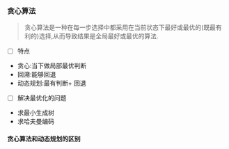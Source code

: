 ### 贪心算法

> 贪心算法是一种在每一步选择中都采用在当前状态下最好或最优的(既最有利的)选择,从而导致结果是全局最好或最优的算法.

- [ ] 特点
- 贪心:当下做局部最优判断
- 回溯:能够回退
- 动态规划:最有判断+ 回退

- [ ] 解决最优化的问题
- 求最小生成树
- 求哈夫曼编码

#### 贪心算法和动态规划的区别





